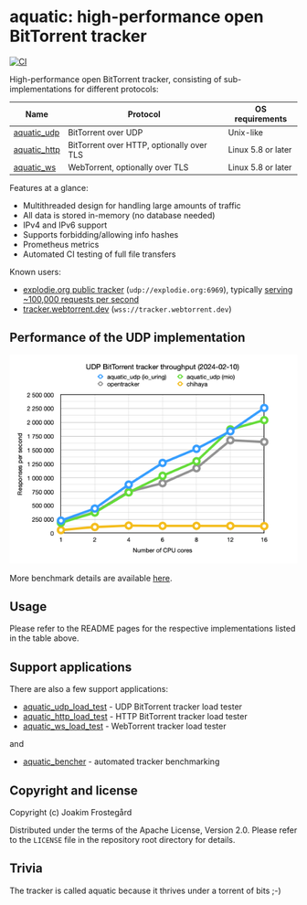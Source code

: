 # aquatic: high-performance open BitTorrent tracker

[![CI](https://github.com/greatest-ape/aquatic/actions/workflows/ci.yml/badge.svg)](https://github.com/greatest-ape/aquatic/actions/workflows/ci.yml)

High-performance open BitTorrent tracker, consisting
of sub-implementations for different protocols:

[aquatic_udp]: ./crates/udp
[aquatic_http]: ./crates/http
[aquatic_ws]: ./crates/ws

| Name           | Protocol                                  | OS requirements    |
|----------------|-------------------------------------------|--------------------|
| [aquatic_udp]  | BitTorrent over UDP                       | Unix-like          |
| [aquatic_http] | BitTorrent over HTTP, optionally over TLS | Linux 5.8 or later |
| [aquatic_ws]   | WebTorrent, optionally over TLS           | Linux 5.8 or later |

Features at a glance:

- Multithreaded design for handling large amounts of traffic
- All data is stored in-memory (no database needed)
- IPv4 and IPv6 support
- Supports forbidding/allowing info hashes
- Prometheus metrics
- Automated CI testing of full file transfers

Known users:

- [explodie.org public tracker](https://explodie.org/opentracker.html) (`udp://explodie.org:6969`), typically [serving ~100,000 requests per second](https://explodie.org/tracker-stats.html)
- [tracker.webtorrent.dev](https://tracker.webtorrent.dev) (`wss://tracker.webtorrent.dev`)

## Performance of the UDP implementation

![UDP BitTorrent tracker throughput](./documents/aquatic-udp-load-test-2024-02-10.png)

More benchmark details are available [here](./documents/aquatic-udp-load-test-2024-02-10.md).

## Usage

Please refer to the README pages for the respective implementations listed in
the table above.

## Support applications

There are also a few support applications:

- [aquatic_udp_load_test](./crates/udp_load_test/) - UDP BitTorrent tracker load tester
- [aquatic_http_load_test](./crates/http_load_test/) - HTTP BitTorrent tracker load tester
- [aquatic_ws_load_test](./crates/ws_load_test/) - WebTorrent tracker load tester

and

- [aquatic_bencher](./crates/bencher/) - automated tracker benchmarking

## Copyright and license

Copyright (c) Joakim Frostegård

Distributed under the terms of the Apache License, Version 2.0. Please refer to
the `LICENSE` file in the repository root directory for details.

## Trivia

The tracker is called aquatic because it thrives under a torrent of bits ;-)
